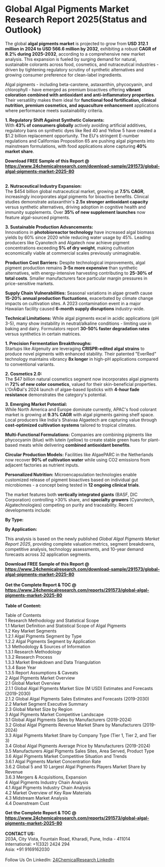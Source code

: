 <h1>Global Algal Pigments Market Research Report 2025(Status and Outlook)</h1><p>The global <strong>algal pigments market</strong> is projected to grow from <strong>USD 312.1 million in 2024 to USD 566.6 million by 2032</strong>, exhibiting a robust <strong>CAGR of 8.2% during 2025-2032</strong>, according to a comprehensive new market analysis. This expansion is fueled by surging demand for natural, sustainable colorants across food, cosmetics, and nutraceutical industries - driven by tightening regulatory scrutiny of synthetic alternatives and growing consumer preference for clean-label ingredients.</p><p>Algal pigments - including beta-carotene, astaxanthin, phycocyanin, and chlorophyll - have emerged as premium bioactives offering <strong>vibrant coloration combined with antioxidant and anti-inflammatory properties</strong>. Their versatility makes them ideal for <strong>functional food fortification, clinical nutrition, premium cosmetics, and aquaculture enhancement</strong> applications where performance meets sustainability criteria.</p><p><strong>1. Regulatory Shift Against Synthetic Colorants:</strong><br>
With <strong>43% of consumers globally</strong> actively avoiding artificial additives, regulatory bans on synthetic dyes like Red 40 and Yellow 5 have created a $1.2 billion replacement opportunity. The EU's stringent E-number regulations and Californias Proposition 65 are pushing algal pigments into mainstream formulations, with food applications alone capturing <strong>40% market share</strong>.</p><div><b>Download FREE Sample of this Report @ 
            <a href="https://www.24chemicalresearch.com/download-sample/291573/global-algal-pigments-market-2025-80">
            https://www.24chemicalresearch.com/download-sample/291573/global-algal-pigments-market-2025-80</a></b></div><br><p><strong>2. Nutraceutical Industry Expansion:</strong><br>
The $454 billion global nutraceutical market, growing at <strong>7.5% CAGR</strong>, increasingly incorporates algal pigments for bioactive benefits. Clinical studies demonstrate astaxanthin's <strong>2.5x stronger antioxidant capacity</strong> versus synthetic alternatives, driving adoption in cognitive health and immunity supplements. Over <strong>35% of new supplement launches</strong> now feature algal-sourced pigments.</p><p><strong>3. Sustainable Production Advancements:</strong><br>
Innovations in <strong>photobioreactor technology</strong> have increased algal biomass yields by 60% since 2020 while reducing water usage by 45%. Leading producers like Cyanotech and Algatech now achieve pigment concentrations exceeding <strong>5% of dry weight</strong>, making cultivation economically viable at commercial scales previously unimaginable.</p><p><strong>Production Cost Barriers:</strong> Despite technological improvements, algal pigment production remains <strong>3-5x more expensive</strong> than synthetic alternatives, with energy-intensive harvesting contributing to <strong>25-30% of total costs</strong>. Smaller manufacturers face particular margin pressures in price-sensitive markets.</p><p><strong>Supply Chain Vulnerabilities:</strong> Seasonal variations in algae growth cause <strong>15-20% annual production fluctuations</strong>, exacerbated by climate change impacts on cultivation sites. A 2023 contamination event in a major Hawaiian facility caused <strong>6-month supply disruptions</strong> industry-wide.</p><p><strong>Technical Limitations:</strong> While algal pigments excel in acidic applications (pH 3-5), many show instability in neutral/alkaline conditions - limiting use in baking and dairy. Formulators report <strong>30-50% faster degradation rates</strong> versus synthetics in certain matrices.</p><p><strong>1. Precision Fermentation Breakthroughs:</strong><br>
Startups like Algenuity are leveraging <strong>CRISPR-edited algal strains</strong> to produce novel pigments with enhanced stability. Their patented "EverRed" technology maintains vibrancy <strong>8x longer</strong> in high-pH applications compared to conventional variants.</p><p><strong>2. Cosmetics 2.0:</strong><br>
The $47 billion natural cosmetics segment now incorporates algal pigments in <strong>72% of new color cosmetics</strong>, valued for their skin-beneficial properties. L'OrÃ©al's 2024 launch of algae-based lipsticks with <strong>4-hour fade resistance</strong> demonstrates the category's potential.</p><p><strong>3. Emerging Market Potential:</strong><br>
While North America and Europe dominate currently, APAC's food colorant market is growing at <strong>9.3% CAGR</strong> with algal pigments gaining shelf space. Local producers like India's Shaivaa Algaetech are capturing value through <strong>cost-optimized cultivation systems</strong> tailored to tropical climates.</p><p><strong>Multi-Functional Formulations:</strong> Companies are combining pigments like phycocyanin (blue) with lutein (yellow) to create stable green hues for plant-based meats while delivering <strong>combined antioxidant benefits</strong>.</p><p><strong>Circular Production Models:</strong> Facilities like AlgaePARC in the Netherlands now recover <strong>90% of cultivation water</strong> while using CO2 emissions from adjacent factories as nutrient inputs.</p><p><strong>Personalized Nutrition:</strong> Microencapsulation technologies enable customized release of pigment bioactives based on individual gut microbiomes - a concept being tested in <strong>12 ongoing clinical trials</strong>.</p><p>The market features both <strong>vertically integrated giants</strong> (BASF, DIC Corporation) controlling &gt;30% share, and <strong>specialty growers</strong> (Cyanotech, Algatechnologies) competing on purity and traceability. Recent developments include:</p><p><strong>By Type:</strong></p><p><strong>By Application:</strong></p><p>This analysis is based on the newly published <em>Global Algal Pigments Market Report 2025</em>, providing complete valuation metrics, segment breakdowns, competitive analysis, technology assessments, and 10-year demand forecasts across 32 application segments.</p><div><b>Download FREE Sample of this Report @ 
            <a href="https://www.24chemicalresearch.com/download-sample/291573/global-algal-pigments-market-2025-80">
            https://www.24chemicalresearch.com/download-sample/291573/global-algal-pigments-market-2025-80</a></b></div><br><div><b>Get the Complete Report & TOC @ 
            <a href="https://www.24chemicalresearch.com/reports/291573/global-algal-pigments-market-2025-80">
            https://www.24chemicalresearch.com/reports/291573/global-algal-pigments-market-2025-80</a></b></div><br>
            <b>Table of Content:</b><p>Table of Contents<br />
1 Research Methodology and Statistical Scope<br />
1.1 Market Definition and Statistical Scope of Algal Pigments<br />
1.2 Key Market Segments<br />
1.2.1 Algal Pigments Segment by Type<br />
1.2.2 Algal Pigments Segment by Application<br />
1.3 Methodology & Sources of Information<br />
1.3.1 Research Methodology<br />
1.3.2 Research Process<br />
1.3.3 Market Breakdown and Data Triangulation<br />
1.3.4 Base Year<br />
1.3.5 Report Assumptions & Caveats<br />
2 Algal Pigments Market Overview<br />
2.1 Global Market Overview<br />
2.1.1 Global Algal Pigments Market Size (M USD) Estimates and Forecasts (2019-2030)<br />
2.1.2 Global Algal Pigments Sales Estimates and Forecasts (2019-2030)<br />
2.2 Market Segment Executive Summary<br />
2.3 Global Market Size by Region<br />
3 Algal Pigments Market Competitive Landscape<br />
3.1 Global Algal Pigments Sales by Manufacturers (2019-2024)<br />
3.2 Global Algal Pigments Revenue Market Share by Manufacturers (2019-2024)<br />
3.3 Algal Pigments Market Share by Company Type (Tier 1, Tier 2, and Tier 3)<br />
3.4 Global Algal Pigments Average Price by Manufacturers (2019-2024)<br />
3.5 Manufacturers Algal Pigments Sales Sites, Area Served, Product Type<br />
3.6 Algal Pigments Market Competitive Situation and Trends<br />
3.6.1 Algal Pigments Market Concentration Rate<br />
3.6.2 Global 5 and 10 Largest Algal Pigments Players Market Share by Revenue<br />
3.6.3 Mergers & Acquisitions, Expansion<br />
4 Algal Pigments Industry Chain Analysis<br />
4.1 Algal Pigments Industry Chain Analysis<br />
4.2 Market Overview of Key Raw Materials<br />
4.3 Midstream Market Analysis<br />
4.4 Downstream Cust</p><div><b>Get the Complete Report & TOC @ 
            <a href="https://www.24chemicalresearch.com/reports/291573/global-algal-pigments-market-2025-80">
            https://www.24chemicalresearch.com/reports/291573/global-algal-pigments-market-2025-80</a></b></div><br><b>CONTACT US:</b><br>
            203A, City Vista, Fountain Road, Kharadi, Pune, India - 411014<br>
            International: +1(332) 2424 294<br>
            Asia: +91 9169162030 <br><br>
            Follow Us On LinkedIn: <a href="https://www.linkedin.com/company/24chemicalresearch/">24ChemicalResearch LinkedIn</a>